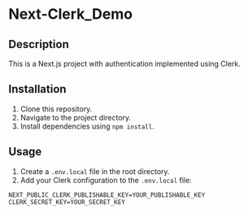 # Next-Clerk_Demo

## Description
This is a Next.js project with authentication implemented using Clerk.

## Installation
1. Clone this repository.
2. Navigate to the project directory.
3. Install dependencies using `npm install`.

## Usage
1. Create a `.env.local` file in the root directory.
2. Add your Clerk configuration to the `.env.local` file:

```plaintext
NEXT_PUBLIC_CLERK_PUBLISHABLE_KEY=YOUR_PUBLISHABLE_KEY
CLERK_SECRET_KEY=YOUR_SECRET_KEY
